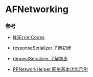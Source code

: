 # AFNetworking



### 参考

* [NSError Codes](http://blog.csdn.net/linkai5696/article/details/5983384#//apple_ref/doc/c_ref/NSFileNoSuchFileError)

* [responseSerializer 了解初步](http://www.cnblogs.com/goodboy-heyang/p/5215991.html)

* [requestSerializer 了解初步](https://www.cnblogs.com/tig666666/p/7793180.html)

* [PPNetworkHelper 网络基本功能示例](https://github.com/jkpang/PPNetworkHelper)
